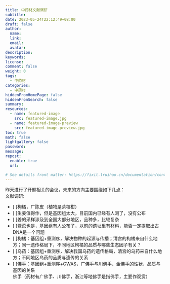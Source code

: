```yaml
---
title: 中药材文献调研
subtitle:
date: 2023-05-24T22:12:49+08:00
draft: false
author:
  name:
  link:
  email:
  avatar:
description:
keywords:
license:
comment: false
weight: 0
tags:
  - 中药材
categories:
  - 中药材
hiddenFromHomePage: false
hiddenFromSearch: false
summary:
resources:
  - name: featured-image
    src: featured-image.jpg
  - name: featured-image-preview
    src: featured-image-preview.jpg
toc: true
math: false
lightgallery: false
password:
message:
repost:
  enable: true
  url:

# See details front matter: https://fixit.lruihao.cn/documentation/content-management/introduction/#front-matter
---
```

昨天进行了开题相关的会议，未来的方向主要围绕如下几点：  
文献调研:  
- [ ]枸橘，广陈皮（植物是茶枝柑）  
- [ ]生姜值得作，但是基因组太大，目前国内已经有人测了，没有公布  
- [ ]姜的采样涉及到全国大部分地区，品种多，比较复杂  
- [ ]薏苡也是，基因组有人公布了，以前的遗址里有材料，能否一定提取出古DNA是一个问题  
- [ ]枸橘：基因组+重测序，解决物种的起源与传播；清宫的枸橘来自什么地方；同一遗传格局下，不同地区枸橘的品质与哪些生态因子有关？  
- [ ]乌药：基因组+重测序，解决我国乌药的遗传格局，清宫的乌药来自什么地方；不同地区乌药的品质与遗传的关系  
- [ ]佛手：基因组+重测序+GWAS，广佛手与川佛手、金佛手的性状、品质与基因的关系  
佛手（药材有广佛手、川佛手，浙江等地佛手是指佛手，主要作观赏）  
